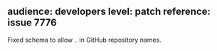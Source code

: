 audience: developers
level: patch
reference: issue 7776
---
Fixed schema to allow `.` in GitHub repository names.
